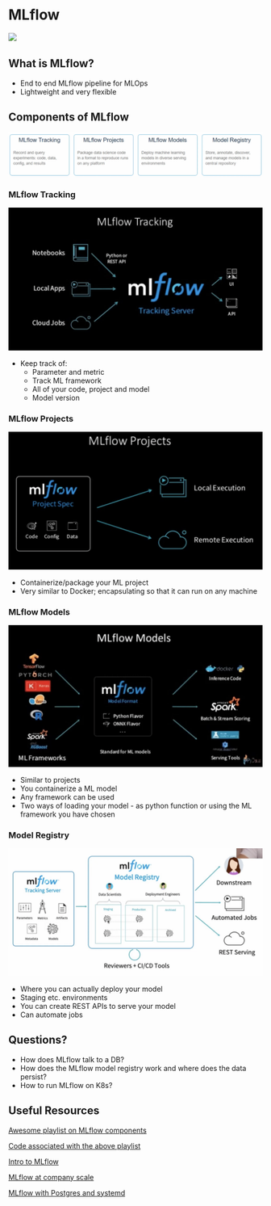 # MLflow
<img src="https://www.mlflow.org/docs/latest/_static/MLflow-logo-final-black.png" width="200">

## What is MLflow?
- End to end MLflow pipeline for MLOps
- Lightweight and very flexible

## Components of MLflow
![](images/comps2.png)

### MLflow Tracking
![](images/tracking.png)
- Keep track of: 
    -   Parameter and metric
    -   Track ML framework
    -   All of your code, project and model
    -   Model version

### MLflow Projects
![](images/project.png)
- Containerize/package your ML project
- Very similar to Docker; encapsulating so that it can run on any machine

### MLflow Models
![](images/models.png)
- Similar to projects
- You containerize a ML model
- Any framework can be used
- Two ways of loading your model - as python function or using the ML framework you have chosen

### Model Registry
![](images/registry.png)
- Where you can actually deploy your model
- Staging etc. environments
- You can create REST APIs to serve your model
- Can automate jobs

## Questions?
- How does MLflow talk to a DB?
- How does the MLflow model registry work and where does the data persist?
- How to run MLflow on K8s?

## Useful Resources
[Awesome playlist on MLflow components](https://www.youtube.com/watch?v=7TPHJUW9xFo&list=PL6qNEZP_yH2mnbtwmvjuL6EmWhcPyaVlg&ab_channel=IsaacReisIsaacReis)

[Code associated with the above playlist](https://github.com/Isaac4real/MLflow_Experiment)

[Intro to MLflow](https://www.youtube.com/watch?v=6uZcWqsZ2L4&ab_channel=Databricks)

[MLflow at company scale](https://databricks.com/session_eu20/mlflow-at-company-scale)

[MLflow with Postgres and systemd](https://towardsdatascience.com/setup-mlflow-in-production-d72aecde7fef)
